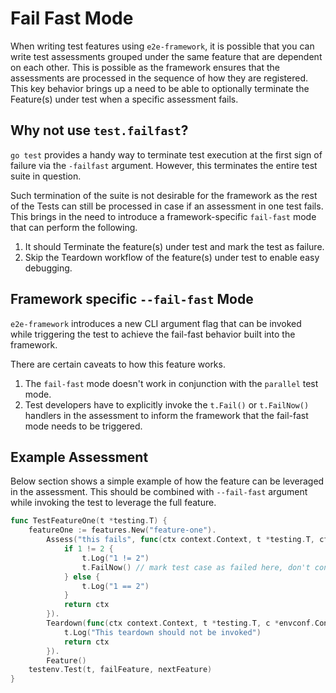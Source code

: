 # Fail Fast Mode

When writing test features using `e2e-framework`, it is possible that you can write test assessments grouped under the same feature that are dependent on each other.
This is possible as the framework ensures that the assessments are processed in the sequence of how they are registered. This key behavior brings up a need to be able to optionally terminate the Feature(s) under test when a specific assessment fails.

## Why not use `test.failfast`?

`go test` provides a handy way to terminate test execution at the first sign of failure via the `-failfast` argument.
However, this terminates the entire test suite in question.

Such termination of the suite is not desirable for the framework as the rest of the Tests can still be processed in case if an assessment in one test fails. This brings in the need to introduce a framework-specific `fail-fast` mode that can perform the following.

1. It should Terminate the feature(s) under test and mark the test as failure.
2. Skip the Teardown workflow of the feature(s) under test to enable easy debugging.

## Framework specific `--fail-fast` Mode

`e2e-framework` introduces a new CLI argument flag that can be invoked while triggering the test to achieve the fail-fast behavior built into the framework.

There are certain caveats to how this feature works.

1. The `fail-fast` mode doesn't work in conjunction with the `parallel` test mode.
2. Test developers have to explicitly invoke the `t.Fail()` or `t.FailNow()` handlers in the assessment to inform the framework that the fail-fast mode needs to be triggered.

## Example Assessment

Below section shows a simple example of how the feature can be leveraged in the assessment. This should be combined with `--fail-fast` argument while invoking the test to leverage the full feature.

```go
func TestFeatureOne(t *testing.T) {
    featureOne := features.New("feature-one").
        Assess("this fails", func(ctx context.Context, t *testing.T, cfg *envconf.Config) context.Context {
            if 1 != 2 {
                t.Log("1 != 2")
                t.FailNow() // mark test case as failed here, don't continue execution
            } else {
                t.Log("1 == 2")
            }
            return ctx
        }).
        Teardown(func(ctx context.Context, t *testing.T, c *envconf.Config) context.Context {
            t.Log("This teardown should not be invoked")
            return ctx
        }).
        Feature()
    testenv.Test(t, failFeature, nextFeature)
}
```
